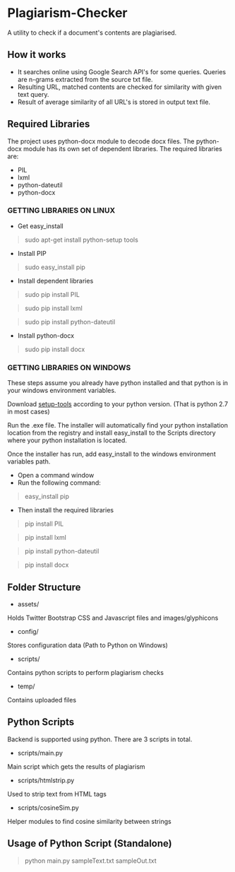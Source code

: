 # Plagiarism-Checker

A utility to check if a document's contents are plagiarised.

## How it works

*   It searches online using Google Search API's for some queries. Queries are n-grams extracted from the source txt file.
*   Resulting URL, matched contents are checked for similarity with given text query.
*   Result of average similarity of all URL's is stored in output text file.

## Required Libraries
The project uses python-docx module to decode docx files. The python-docx module has its own set of dependent libraries. The required libraries are:

*   PIL
*   lxml
*   python-dateutil
*   python-docx

### GETTING LIBRARIES ON LINUX

* Get easy_install

> sudo apt-get install python-setup tools

* Install PIP

> sudo easy_install pip

* Install dependent libraries

> sudo pip install PIL

> sudo pip install lxml

> sudo pip install python-dateutil

* Install python-docx

> sudo pip install docx

### GETTING LIBRARIES ON WINDOWS

These steps assume you already have python installed and that python is in your windows environment variables.

Download [setup-tools](http://pypi.python.org/pypi/setuptools) according to your python version. (That is python 2.7 in most cases)

Run the .exe file. The installer will automatically find your python installation location from the registry and install easy_install to the Scripts directory where your python installation is located.

Once the installer has run, add easy_install to the windows environment variables path.

* Open a command window
* Run the following command:

> easy_install pip

* Then install the required libraries

> pip install PIL

> pip install lxml

> pip install python-dateutil

> pip install docx

## Folder Structure

*   assets/

Holds Twitter Bootstrap CSS and Javascript files and images/glyphicons

*   config/

Stores configuration data (Path to Python on Windows)

*   scripts/

Contains python scripts to perform plagiarism checks

*   temp/

Contains uploaded files

## Python Scripts

Backend is supported using python. There are 3 scripts in total.

*   scripts/main.py

Main script which gets the results of plagiarism

*   scripts/htmlstrip.py

Used to strip text from HTML tags

*   scripts/cosineSim.py

Helper modules to find cosine similarity between strings

## Usage of Python Script (Standalone)

> python main.py sampleText.txt sampleOut.txt
